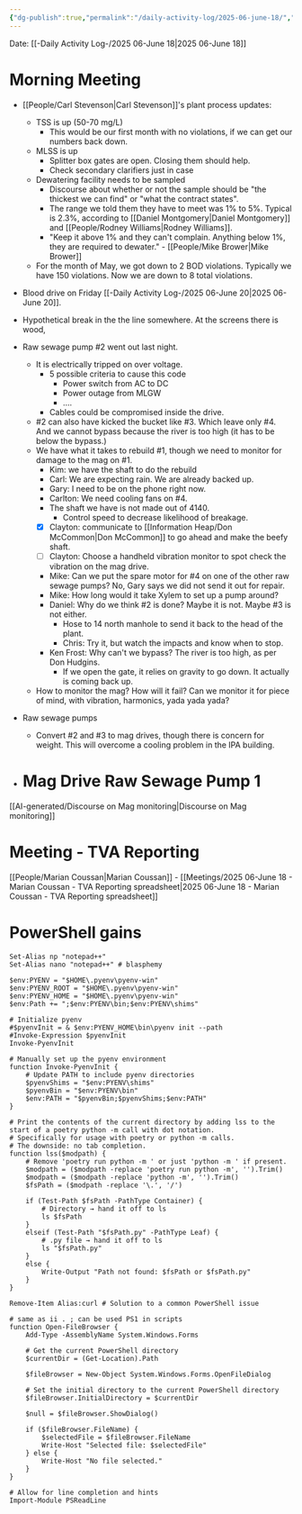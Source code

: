 ```yaml
---
{"dg-publish":true,"permalink":"/daily-activity-log/2025-06-june-18/","noteIcon":"","created":"2025-06-18T07:52:16.184-05:00"}
---
```


Date: [[-Daily Activity Log-/2025 06-June 18\|2025 06-June 18]]

# Morning Meeting
- [[People/Carl Stevenson\|Carl Stevenson]]'s plant process updates:
	- TSS is up (50-70 mg/L)
		- This would be our first month with no violations, if we can get our numbers back down.
	- MLSS is up
		- Splitter box gates are open. Closing them should help.
		- Check secondary clarifiers just in case
	- Dewatering facility needs to be sampled
		- Discourse about whether or not the sample should be "the thickest we can find" or "what the contract states".
		- The range we told them they have to meet was 1% to 5%. Typical is 2.3%, according to [[Daniel Montgomery\|Daniel Montgomery]] and [[People/Rodney Williams\|Rodney Williams]].
		- "Keep it above 1% and they can't complain. Anything below 1%, they are required to dewater."  - [[People/Mike Brower\|Mike Brower]]
	- For the month of May, we got down to 2 BOD violations. Typically we have 150 violations. Now we are down to 8 total violations.

- Blood drive on Friday [[-Daily Activity Log-/2025 06-June 20\|2025 06-June 20]].
- Hypothetical break in the the line somewhere. At the screens there is wood,  
- Raw sewage pump #2 went out last night.
	- It is electrically tripped on over voltage.
		- 5 possible criteria to cause this code
			- Power switch from AC to DC
			- Power outage from MLGW
			- ....
		- Cables could be compromised inside the drive.
	- #2 can also have kicked the bucket like #3. Which leave only #4. And we cannot bypass because the river is too high (it has to be below the bypass.)
	- We have what it takes to rebuild #1, though we need to monitor for damage to the mag on #1. 
		- Kim: we have the shaft to do the rebuild
		- Carl: We are expecting rain. We are already backed up.
		- Gary: I need to be on the phone right now.
		- Carlton: We need cooling fans on #4.
		- The shaft we have is not made out of 4140. 
			- Control speed to decrease likelihood of breakage. 
		- [x] Clayton: communicate to [[Information Heap/Don McCommon\|Don McCommon]] to go ahead and make the beefy shaft.
		- [ ] Clayton: Choose a handheld vibration monitor to spot check the vibration on the mag drive.
		- Mike: Can we put the spare motor for #4 on one of the other raw sewage pumps? No, Gary says we did not send it out for repair.
		- Mike: How long would it take Xylem to set up a pump around?
		- Daniel: Why do we think #2 is done? Maybe it is not. Maybe #3 is not either.
			- Hose to 14 north manhole to send it back to the head of the plant.
			- Chris: Try it, but watch the impacts and know when to stop.
		- Ken Frost: Why can't we bypass? The river is too high, as per Don Hudgins.
			- If we open the gate, it relies on gravity to go down. It actually is coming back up.
	- How to monitor the mag? How will it fail? Can we monitor it for piece of mind, with vibration, harmonics, yada yada yada?
- Raw sewage pumps
	- Convert #2 and #3 to mag drives, though there is concern for weight. This will overcome a cooling problem in the IPA building.
- # Mag Drive Raw Sewage Pump 1
[[AI-generated/Discourse on Mag monitoring\|Discourse on Mag monitoring]]


# Meeting -  TVA Reporting
[[People/Marian Coussan\|Marian Coussan]] - [[Meetings/2025 06-June 18 - Marian Coussan - TVA Reporting spreadsheet\|2025 06-June 18 - Marian Coussan - TVA Reporting spreadsheet]]

# PowerShell gains
```
Set-Alias np "notepad++"
Set-Alias nano "notepad++" # blasphemy

$env:PYENV = "$HOME\.pyenv\pyenv-win"
$env:PYENV_ROOT = "$HOME\.pyenv\pyenv-win"
$env:PYENV_HOME = "$HOME\.pyenv\pyenv-win"
$env:Path += ";$env:PYENV\bin;$env:PYENV\shims"
	
# Initialize pyenv
#$pyenvInit = & $env:PYENV_HOME\bin\pyenv init --path
#Invoke-Expression $pyenvInit
Invoke-PyenvInit

# Manually set up the pyenv environment
function Invoke-PyenvInit {
    # Update PATH to include pyenv directories
    $pyenvShims = "$env:PYENV\shims"
    $pyenvBin = "$env:PYENV\bin"
    $env:PATH = "$pyenvBin;$pyenvShims;$env:PATH"
}

# Print the contents of the current directory by adding lss to the start of a poetry python -m call with dot notation.
# Specifically for usage with poetry or python -m calls.
# The downside: no tab completion.
function lss($modpath) {
    # Remove 'poetry run python -m ' or just 'python -m ' if present.
    $modpath = ($modpath -replace 'poetry run python -m', '').Trim()
	$modpath = ($modpath -replace 'python -m', '').Trim()
    $fsPath = ($modpath -replace '\.', '/')

    if (Test-Path $fsPath -PathType Container) {
        # Directory → hand it off to ls
        ls $fsPath
    }
    elseif (Test-Path "$fsPath.py" -PathType Leaf) {
        # .py file → hand it off to ls
        ls "$fsPath.py"
    }
    else {
        Write-Output "Path not found: $fsPath or $fsPath.py"
    }
}

Remove-Item Alias:curl # Solution to a common PowerShell issue

# same as ii . ; can be used PS1 in scripts
function Open-FileBrowser {
    Add-Type -AssemblyName System.Windows.Forms

    # Get the current PowerShell directory
    $currentDir = (Get-Location).Path

    $fileBrowser = New-Object System.Windows.Forms.OpenFileDialog

    # Set the initial directory to the current PowerShell directory
    $fileBrowser.InitialDirectory = $currentDir

    $null = $fileBrowser.ShowDialog()

    if ($fileBrowser.FileName) {
        $selectedFile = $fileBrowser.FileName
        Write-Host "Selected file: $selectedFile"
    } else {
        Write-Host "No file selected."
    }
}

# Allow for line completion and hints
Import-Module PSReadLine
 
```
